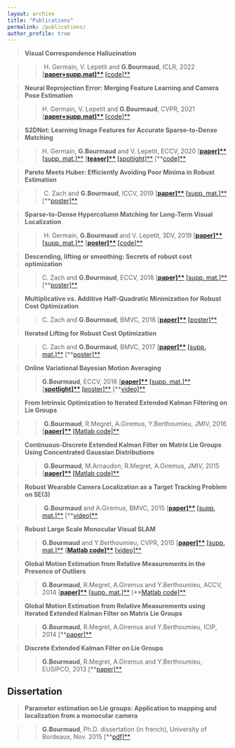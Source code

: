 ```yaml
---
layout: archive
title: "Publications"
permalink: /publications/
author_profile: true
---
```


> **Visual Correspondence Hallucination**

> > ​        H. Germain, V. Lepetit and **G.Bourmaud**, ICLR, 2022 [**[paper+supp.mat\]**](https://www.google.com/url?q=https%3A%2F%2Farxiv.org%2Fabs%2F2106.09711.pdf&sa=D&sntz=1&usg=AOvVaw2vEmMW_dpp7wG3FrgpMwqW) [**[code\]**](https://www.google.com/url?q=https%3A%2F%2Fwww.hugogermain.com%2Fneurhal&sa=D&sntz=1&usg=AOvVaw2TmjfgyvUs951x6OxQxLPh)     



> **Neural Reprojection Error: Merging Feature Learning and Camera Pose Estimation**

> >    H. Germain, V. Lepetit and **G.Bourmaud**, CVPR, 2021 [**[paper+supp.mat\]**](https://www.google.com/url?q=https%3A%2F%2Farxiv.org%2Fpdf%2F2103.07153.pdf&sa=D&sntz=1&usg=AOvVaw2ziKrwNKjmR2A_L2G8YqWq) [**[code\]**](https://www.google.com/url?q=https%3A%2F%2Fwww.hugogermain.com%2Fnre&sa=D&sntz=1&usg=AOvVaw1EoB585x86NeHaU32465FZ)     



> **S2DNet: Learning Image Features for Accurate Sparse-to-Dense Matching**

> >    H. Germain, **G.Bourmaud** and V. Lepetit, ECCV, 2020 [**[paper\]**](https://www.google.com/url?q=https%3A%2F%2Fmycore.core-cloud.net%2Findex.php%2Fs%2F7Zh9cmkAN7k2zDy%2Fdownload&sa=D&sntz=1&usg=AOvVaw06Va0tsUnrpgDFYIY6n35O) [**[supp. mat.\]**](https://www.google.com/url?q=https%3A%2F%2Fmycore.core-cloud.net%2Findex.php%2Fs%2F4UiTky5yBasmOOd%2Fdownload&sa=D&sntz=1&usg=AOvVaw2fALtkT_G6LqRKba9skGQ8) [**[teaser\]**](https://www.google.com/url?q=https%3A%2F%2Fmycore.core-cloud.net%2Findex.php%2Fs%2FlqlV5QLK9IxHvGT%2Fdownload&sa=D&sntz=1&usg=AOvVaw2UioZ2D_DoAJ-lbx56DWNf) [**[spotlight\]**](https://www.google.com/url?q=https%3A%2F%2Fmycore.core-cloud.net%2Findex.php%2Fs%2FhILTr1HnH5Xb57S%2Fdownload&sa=D&sntz=1&usg=AOvVaw082XLc9bigkK7Bt4EDWZoO) [**[code\]**](http://www.google.com/url?q=http%3A%2F%2Fsoon&sa=D&sntz=1&usg=AOvVaw2_X9uRmfgCuli50S1DFhc8) 



>   **Pareto Meets Huber: Efficiently Avoiding Poor Minima in Robust Estimation**

> > ​    C. Zach and **G.Bourmaud**, ICCV, 2019 [**[paper\]**](https://www.google.com/url?q=https%3A%2F%2Fhal.archives-ouvertes.fr%2Fhal-02353424&sa=D&sntz=1&usg=AOvVaw0VpXksiOau0Wxd4NeiI8HH) [**[supp. mat.\]**](https://www.google.com/url?q=https%3A%2F%2Fmycore.core-cloud.net%2Findex.php%2Fs%2FdwJIwf98V1wFE2W&sa=D&sntz=1&usg=AOvVaw3OezX4tZimYhcrkLyOsGSj) [**[poster\]**](https://www.google.com/url?q=https%3A%2F%2Fmycore.core-cloud.net%2Findex.php%2Fs%2FzNN9XxlRSckKM9R&sa=D&sntz=1&usg=AOvVaw23X2CXXi0Jq-CXyKYhpPrs)



> **Sparse-to-Dense Hypercolumn Matching for Long-Term Visual Localization** 

> > ​    H. Germain, **G.Bourmaud** and V. Lepetit, 3DV, 2019 [**[paper\]**](https://www.google.com/url?q=https%3A%2F%2Fhal.archives-ouvertes.fr%2Fhal-02353464&sa=D&sntz=1&usg=AOvVaw2yDPIePPhc3Gz-TSE3WPnV) [**[supp. mat.\]**](https://www.google.com/url?q=https%3A%2F%2Fmycore.core-cloud.net%2Findex.php%2Fs%2Fui5J1geg3PZMpTB&sa=D&sntz=1&usg=AOvVaw1Jh0iu3OXGG13q_IUCZ2Se) [**[poster\]**](https://www.google.com/url?q=https%3A%2F%2Fmycore.core-cloud.net%2Findex.php%2Fs%2FPTe3pfy1RqEdMBG&sa=D&sntz=1&usg=AOvVaw07tlD7zAE75v1D4SMgivmb) [**[code\]**](https://www.google.com/url?q=https%3A%2F%2Fgithub.com%2Fgermain-hug%2FS2DHM&sa=D&sntz=1&usg=AOvVaw352QaUwTnIwRgkt7fZc6xz) 



>    **Descending, lifting or smoothing: Secrets of robust cost optimization** 

> >    C. Zach and **G.Bourmaud**, ECCV, 2018 [**[paper\]**](https://www.google.com/url?q=https%3A%2F%2Fhal.archives-ouvertes.fr%2Fhal-01875293%2Fdocument&sa=D&sntz=1&usg=AOvVaw140gIYKCf--SNr_HdCDiUx) [**[supp. mat.\]**](https://www.google.com/url?q=https%3A%2F%2Fmycore.core-cloud.net%2Findex.php%2Fs%2FgMufv1oegw0VRLH&sa=D&sntz=1&usg=AOvVaw0LAiJ5pd9bB7AAK3pb-boY) [**[poster\]**](https://www.google.com/url?q=https%3A%2F%2Fmycore.core-cloud.net%2Findex.php%2Fs%2FIWwaWgPWT3J7Wc6&sa=D&sntz=1&usg=AOvVaw08lrsBjwGamauliFcywp6f)



>    **Multiplicative vs. Additive Half-Quadratic Minimization for Robust Cost Optimization**

> >    C. Zach and **G.Bourmaud**, BMVC, 2018 [**[paper\]**](https://www.google.com/url?q=https%3A%2F%2Fhal.archives-ouvertes.fr%2Fhal-01875291%2Fdocument&sa=D&sntz=1&usg=AOvVaw3JHHgSkTqWc36WfQ2--KDv) [**[poster\]**](https://www.google.com/url?q=https%3A%2F%2Fmycore.core-cloud.net%2Findex.php%2Fs%2FydwFdxByJ73BuYZ&sa=D&sntz=1&usg=AOvVaw0tfKckU08adCIn-BOk-L1P)



>    **Iterated Lifting for Robust Cost Optimization**

> >    C. Zach and **G.Bourmaud**, BMVC, 2017 [**[paper\]**](https://www.google.com/url?q=https%3A%2F%2Fhal.archives-ouvertes.fr%2Fhal-01718012%2Fdocument&sa=D&sntz=1&usg=AOvVaw3fJQ5lUq1lAz_i0RkEypOj) [**[supp. mat.\]**](https://www.google.com/url?q=https%3A%2F%2Fmycore.core-cloud.net%2Findex.php%2Fs%2FOVmaG5SQ1MX2XVo&sa=D&sntz=1&usg=AOvVaw2WH-iJyiQUZe1gr-o9O_vF) [**[poster\]**](https://www.google.com/url?q=https%3A%2F%2Fmycore.core-cloud.net%2Findex.php%2Fs%2FpeUuOgsH5k64NQI&sa=D&sntz=1&usg=AOvVaw0yCTUAMwYTC0T4ZeLxqa0g)



>    **Online Variational Bayesian Motion Averaging**

> >    **G.Bourmaud**, ECCV, 2016 [**[paper\]**](https://www.google.com/url?q=https%3A%2F%2Fhal.archives-ouvertes.fr%2Fhal-01718015%2Fdocument&sa=D&sntz=1&usg=AOvVaw1oWJ6IB0MwR6AOggAyjqrk) [**[supp. mat.\]**](https://www.google.com/url?q=https%3A%2F%2Fmycore.core-cloud.net%2Findex.php%2Fs%2FlGuKxEgXTCD1RTx&sa=D&sntz=1&usg=AOvVaw2CueLhMict8RblsOkAH14e) [**[spotlight\]**](http://www.google.com/url?q=http%3A%2F%2Fvideolectures.net%2Feccv2016_bourmaud_bayesian_motion%2F&sa=D&sntz=1&usg=AOvVaw2nf_zQqkwOy5QVabETIVAY) [**[poster\]**](https://www.google.com/url?q=https%3A%2F%2Fmycore.core-cloud.net%2Findex.php%2Fs%2FWHAvH4TgADDevc3%2Fdownload&sa=D&sntz=1&usg=AOvVaw0zq8M8CQ8r7MlOeETWEudH) [**[video\]**](https://www.youtube.com/watch?v=gXsPhj6E97Q)



>   **From Intrinsic Optimization to Iterated Extended Kalman Filtering on Lie Groups**

> > ​    **G.Bourmaud**, R.Megret, A.Giremus, Y.Berthoumieu, JMIV, 2016  [**[paper\]**](https://www.google.com/url?q=https%3A%2F%2Fhal.archives-ouvertes.fr%2Fhal-01311169%2Fdocument&sa=D&sntz=1&usg=AOvVaw1_8VD4xMiEvz5l1oc8-Lk5) [**[Matlab code\]**](https://www.google.com/url?q=https%3A%2F%2Fmycore.core-cloud.net%2Findex.php%2Fs%2FpsPRJkEY9AStI3F&sa=D&sntz=1&usg=AOvVaw2zwsEfNgYIGb2pvGJKEf_5)

 

>    **Continuous-Discrete Extended Kalman Filter on Matrix Lie Groups Using Concentrated Gaussian Distributions**

> > ​      **G.Bourmaud**, M.Arnaudon, R.Megret, A.Giremus, JMIV, 2015  [**[paper\]**](https://www.google.com/url?q=https%3A%2F%2Fhal.archives-ouvertes.fr%2Fhal-01311170%2Fdocument&sa=D&sntz=1&usg=AOvVaw0TrU_DVsfEf_SR2YnL5Uau) [**[Matlab code\]**](https://www.google.com/url?q=https%3A%2F%2Fmycore.core-cloud.net%2Findex.php%2Fs%2FWrTWshfI1qxWZhM&sa=D&sntz=1&usg=AOvVaw2dcCtkv8oBCeziVkUsu7iZ)



>    **Robust Wearable Camera Localization as a Target Tracking Problem on SE(3)**

> > ​     **G.Bourmaud** and A.Giremus, BMVC, 2015 [**[paper\]**](http://www.google.com/url?q=http%3A%2F%2Fwww.bmva.org%2Fbmvc%2F2015%2Fpapers%2Fpaper039%2Fpaper039.pdf&sa=D&sntz=1&usg=AOvVaw1ex4XPwRFwoIF1YLHdaG9x) [**[supp. mat.\]**](https://www.google.com/url?q=https%3A%2F%2Fmycore.core-cloud.net%2Findex.php%2Fs%2FO4afSyT9WQIlphl&sa=D&sntz=1&usg=AOvVaw0sa8n_O0ZkJwpf7MOWJy73) [**[video\]**](https://www.youtube.com/watch?v=k4t7nOHt8Ac)

   

>    **Robust Large Scale Monocular Visual SLAM**

> >    **G.Bourmaud** and Y.Berthoumieu, CVPR, 2015 [**[paper\]**](https://www.google.com/url?q=https%3A%2F%2Fwww.cv-foundation.org%2Fopenaccess%2Fcontent_cvpr_2015%2Fpapers%2FBourmaud_Robust_Large_Scale_2015_CVPR_paper.pdf&sa=D&sntz=1&usg=AOvVaw2Xi8PJEM-pGtqMrL4dgK_F) [**[supp. mat.\]**](https://www.google.com/url?q=https%3A%2F%2Fmycore.core-cloud.net%2Findex.php%2Fs%2FYpdcoihNXzbiZ8z&sa=D&sntz=1&usg=AOvVaw3cFG6YYsZbCTYz_8hscAfL) [**[Matlab code\]**](https://www.google.com/url?q=https%3A%2F%2Fmycore.core-cloud.net%2Findex.php%2Fs%2FDDmX96iqgTi5MxM&sa=D&sntz=1&usg=AOvVaw3IUVpX7baTHuD8ehwyf0Z7) [**[video\]**](https://www.youtube.com/watch?v=EUHflAtI2gI)



>  **Global Motion Estimation from Relative Measurements in the Presence of Outliers**

> >    **G.Bourmaud**, R.Megret, A.Giremus and Y.Berthoumieu, ACCV, 2014 [**[paper\]**](https://www.google.com/url?q=https%3A%2F%2Fwww.academia.edu%2F9807892%2FGlobal_Motion_Estimation_from_Relative_Measurements_in_the_Presence_of_Outliers&sa=D&sntz=1&usg=AOvVaw1wXq4mjRHJDkVarf83WhQz) [**[supp. mat.\]**](https://www.google.com/url?q=https%3A%2F%2Fmycore.core-cloud.net%2Findex.php%2Fs%2FtYHHy1yTViAWBfh&sa=D&sntz=1&usg=AOvVaw2EmbYD4W9q-9Qyt8HronJz) [**[Matlab code\]**](https://www.google.com/url?q=https%3A%2F%2Fmycore.core-cloud.net%2Findex.php%2Fs%2F3CqMhkTtTeobbpn&sa=D&sntz=1&usg=AOvVaw35D6HZppSpcepGUz9bVH05)



>    **Global Motion Estimation from Relative Measurements using Iterated Extended Kalman Filter on Matrix Lie Groups**

> > **G.Bourmaud**, R.Megret, A.Giremus and Y.Berthoumieu, ICIP, 2014 [**[paper\]**](https://www.google.com/url?q=https%3A%2F%2Fwww.academia.edu%2F9807857%2FGLOBAL_MOTION_ESTIMATION_FROM_RELATIVE_MEASUREMENTS_USING_ITERATED_EXTENDED_KALMAN_FILTER_ON_MATRIX_LIE_GROUPS&sa=D&sntz=1&usg=AOvVaw1vBGiVGs8bT6ZtZhPabUHo)



>    **Discrete Extended Kalman Filter on Lie Groups**

> >   **G.Bourmaud**, R.Megret, A.Giremus and Y.Berthoumieu, EUSIPCO, 2013 [**[paper\]**](http://www.google.com/url?q=http%3A%2F%2Fwww.academia.edu%2F4745021%2FDiscrete_Extended_Kalman_Filter_on_Lie_groups&sa=D&sntz=1&usg=AOvVaw3v_r1i9NP_RLABwEVR7IF7)



## Dissertation

>  **Parameter estimation on Lie groups: Application to mapping and localization from a monocular camera**

> >   **G.Bourmaud**, Ph.D. dissertation (in french), University of Bordeaux, Nov. 2015  [**[pdf\]**](https://www.google.com/url?q=https%3A%2F%2Ftel.archives-ouvertes.fr%2Ftel-01271029%2F&sa=D&sntz=1&usg=AOvVaw3Z0b9WMtkTS48on7QEUyT-)   
